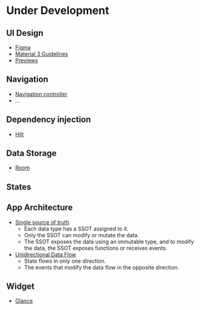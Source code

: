 # Under Development
## UI Design
* [Figma](https://www.figma.com/files/team/1227960222597739086/recents-and-sharing?fuid=1227960214312908777)
* [Material 3 Guidelines](https://developer.android.com/design/ui?hl=en)
* [Previews](https://developer.android.com/develop/ui/compose/tooling/previews)
## Navigation 
* [Navigation controller](https://developer.android.com/guide/navigation/navcontroller)
* ...
## Dependency injection 
* [Hilt](https://developer.android.com/training/dependency-injection/hilt-android?hl=en)
## Data Storage 
* [Room](https://developer.android.com/training/data-storage/room?hl=en)
## States
## App Architecture
* [Single source of truth](https://developer.android.com/topic/architecture#single-source-of-truth)
  * Each data type has a SSOT assigned to it.
  * Only the SSOT can modify or mutate the data.
  * The SSOT exposes the data using an immutable type, and to modify the data, the SSOT exposes functions or receives events.
* [Unidirectional Data Flow](https://developer.android.com/topic/architecture#unidirectional-data-flow)
  * State flows in only one direction.
  * The events that modify the data flow in the opposite direction.
## Widget 
* [Glance](https://developer.android.com/codelabs/glance?hl=en#0)
